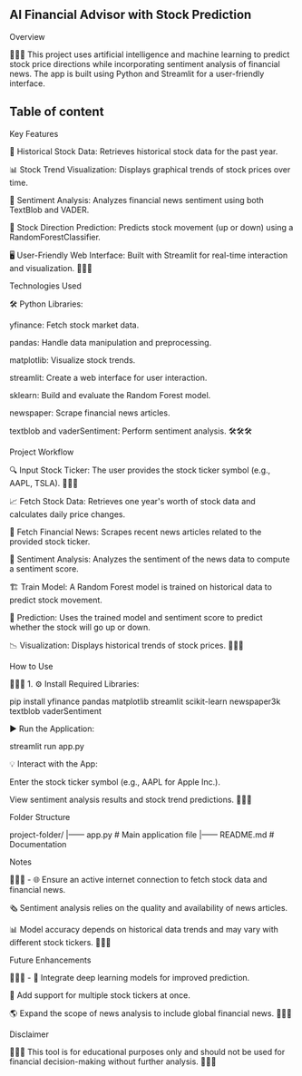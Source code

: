 ## AI Financial Advisor with Stock Prediction

Overview

🎯🎯🎯 This project uses artificial intelligence and machine learning to predict stock price directions while incorporating sentiment analysis of financial news. The app is built using Python and Streamlit for a user-friendly interface.
## Table of content

Key Features

🚀 Historical Stock Data: Retrieves historical stock data for the past year.

📊 Stock Trend Visualization: Displays graphical trends of stock prices over time.

💬 Sentiment Analysis: Analyzes financial news sentiment using both TextBlob and VADER.

🔮 Stock Direction Prediction: Predicts stock movement (up or down) using a RandomForestClassifier.

🖥️ User-Friendly Web Interface: Built with Streamlit for real-time interaction and visualization. 🎯🎯🎯

Technologies Used

🛠️ Python Libraries:

yfinance: Fetch stock market data.

pandas: Handle data manipulation and preprocessing.

matplotlib: Visualize stock trends.

streamlit: Create a web interface for user interaction.

sklearn: Build and evaluate the Random Forest model.

newspaper: Scrape financial news articles.

textblob and vaderSentiment: Perform sentiment analysis. 🛠️🛠️🛠️

Project Workflow

🔍 Input Stock Ticker: The user provides the stock ticker symbol (e.g., AAPL, TSLA). 🎯🎯🎯

📈 Fetch Stock Data: Retrieves one year's worth of stock data and calculates daily price changes.

📰 Fetch Financial News: Scrapes recent news articles related to the provided stock ticker.

🧠 Sentiment Analysis: Analyzes the sentiment of the news data to compute a sentiment score.

🏗️ Train Model: A Random Forest model is trained on historical data to predict stock movement.

🎯 Prediction: Uses the trained model and sentiment score to predict whether the stock will go up or down.

📉 Visualization: Displays historical trends of stock prices. 🎯🎯🎯

How to Use

🎯🎯🎯 1. ⚙️ Install Required Libraries:

pip install yfinance pandas matplotlib streamlit scikit-learn newspaper3k textblob vaderSentiment

▶️ Run the Application:

streamlit run app.py

💡 Interact with the App:

Enter the stock ticker symbol (e.g., AAPL for Apple Inc.).

View sentiment analysis results and stock trend predictions. 🎯🎯🎯

Folder Structure

project-folder/
|—— app.py                  # Main application file
|—— README.md               # Documentation

Notes

🎯🎯🎯 - 🌐 Ensure an active internet connection to fetch stock data and financial news.

🗞️ Sentiment analysis relies on the quality and availability of news articles.

📊 Model accuracy depends on historical data trends and may vary with different stock tickers. 🎯🎯🎯

Future Enhancements

🎯🎯🎯 - 🤖 Integrate deep learning models for improved prediction.

🧮 Add support for multiple stock tickers at once.

🌎 Expand the scope of news analysis to include global financial news. 🎯🎯🎯

Disclaimer

🎯🎯🎯 This tool is for educational purposes only and should not be used for financial decision-making without further analysis. 🎯🎯🎯

